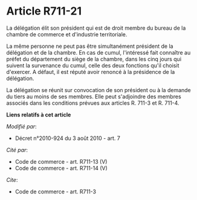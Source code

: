 # Article R711-21

La délégation élit son président qui est de droit membre du bureau de la chambre de commerce et d'industrie territoriale.

La même personne ne peut pas être simultanément président de la délégation et de la chambre. En cas de cumul, l'intéressé
fait connaître au préfet du département du siège de la chambre, dans les cinq jours qui suivent la survenance du cumul, celle
des deux fonctions qu'il choisit d'exercer. A défaut, il est réputé avoir renoncé à la présidence de la délégation.

La délégation se réunit sur convocation de son président ou à la demande du tiers au moins de ses membres. Elle peut
s'adjoindre des membres associés dans les conditions prévues aux articles R. 711-3 et R. 711-4.

**Liens relatifs à cet article**

_Modifié par_:

  - Décret n°2010-924 du 3 août 2010 - art. 7

_Cité par_:

  - Code de commerce - art. R711-13 (V)
  - Code de commerce - art. R711-14 (V)

_Cite_:

  - Code de commerce - art. R711-3
